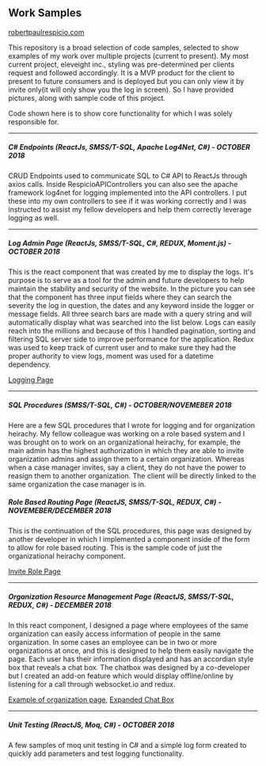 ## Work Samples

[robertpaulrespicio.com](www.robertpaulrespicio.com)

This repository is a broad selection of code samples, selected to show examples of my work over multiple projects (current to present). My most current project, eleveight inc., styling was pre-determined per clients request and followed accordingly. It is a MVP product for the client to present to future consumers and is deployed but you can only view it by invite only(it will only show you the log in screen). So I have provided pictures, along with sample code of this project.

Code shown here is to show core functionality for which I was solely responsible for.

--------------------

##### C# Endpoints (ReactJs, SMSS/T-SQL, Apache Log4Net, C#) - OCTOBER 2018
CRUD Endpoints used to communicate SQL to C# API to ReactJs through axios calls. Inside RespicioAPIControllers you can also see the apache framework log4net for logging implemented into the API controllers. I put these into my own controllers to see if it was working correctly and I was instructed to assist my fellow developers and help them correctly leverage logging as well.

--------------------

##### Log Admin Page (ReactJs, SMSS/T-SQL, C#, REDUX, Moment.js) - OCTOBER 2018
This is the react component that was created by me to display the logs. It's purpose is to serve as a tool for the admin and future developers to help maintain the stability and security of the website.  In the picture you can see that the component has three input fields where they can search the severity the log in question, the dates and any keyword inside the logger or message fields. All three search bars are made with a query string and will automatically display what was searched into the list below. Logs can easily reach into the millions and because of this I handled pagination, sorting and filtering SQL server side to improve performance for the application. Redux was used to keep track of current user and to make sure they had the proper authority to view logs, moment was used for a datetime dependency.

[Logging Page](https://drive.google.com/open?id=1d8iIfJIuyb37XaC2ocQVYrpw1SFUXMMd)

--------------------

##### SQL Procedures (SMSS/T-SQL, C#) - OCTOBER/NOVEMEBER 2018
Here are a few SQL procedures that I wrote for logging and for organization heirachy. My fellow colleague was working on a role based system and I was brought on to work on an organizational heirachy, for example, the main admin has the highest authorization in which they are able to invite organization admins and assign them to a certain organization. Whereas when a case manager invites, say a client, they do not have the power to reasign them to another organization. The client will be directly linked to the same organization the case manager is in. 

##### Role Based Routing Page (ReactJS, SMSS/T-SQL, REDUX, C#) - NOVEMEBER/DECEMBER 2018
This is the continuation of the SQL procedures, this page was designed by another developer in which I implemented a component inside of the form to allow for role based routing. This is the sample code of just the organizational heirachy component.

[Invite Role Page](https://drive.google.com/open?id=1TQYIaIj6D1bJHS42MnxfsicP641ANSEu)

--------------------

##### Organization Resource Management Page (ReactJS, SMSS/T-SQL, REDUX, C#) - DECEMBER 2018
In this react component, I designed a page where employees of the same organization can easily access information of people in the same organization. In some cases an employee can be in two or more organizations at once, and this is designed to help them easily navigate the page. Each user has their information displayed and has an accordian style box that reveals a chat box. The chatbox was designed by a co-developer but I created an add-on feature which would display offline/online by listening for a call through websocket.io and redux.

[Example of organization page](https://drive.google.com/open?id=17J_VKgktELHl0ke8Xo-oRwkPVvVIO3EF), [Expanded Chat Box](https://drive.google.com/open?id=1K_aJ-j7dO_qOMmtdVPHszIYeu4fsoY35)

--------------------

##### Unit Testing (ReactJS, Moq, C#) - OCTOBER 2018
A few samples of moq unit testing in C# and a simple log form created to quickly add parameters and test logging functionality.
